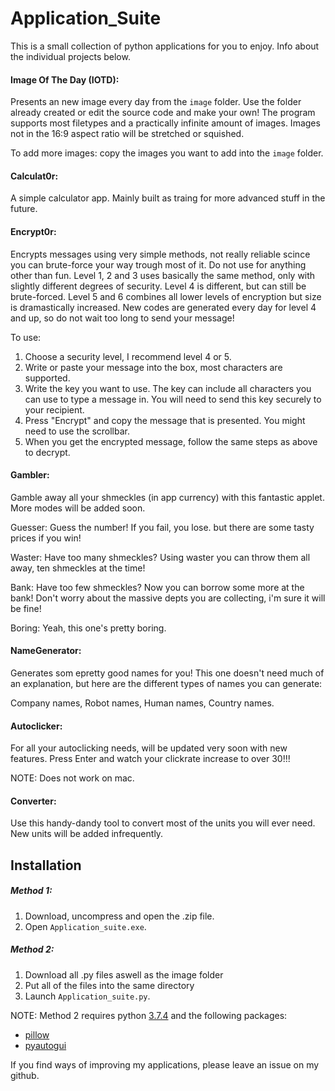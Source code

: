 # Application_Suite

This is a small collection of python applications for you to enjoy. 
Info about the individual projects below.

#### Image Of The Day (IOTD):
Presents an new image every day from the `image` folder. Use the folder already created or edit the source code and make your own!
The program supports most filetypes and a practically infinite amount of images. Images not in the 16:9 aspect ratio will be stretched or squished.

To add more images: copy the images you want to add into the `image` folder.

#### Calculat0r:
A simple calculator app. Mainly built as traing for more advanced stuff in the future.

#### Encrypt0r:
Encrypts messages using very simple methods, not really reliable scince you can brute-force your way trough most of it. Do not use for anything other than fun.
Level 1, 2 and 3 uses basically the same method, only with slightly different degrees of security. Level 4 is different, but can still be brute-forced. Level 5 and 6 combines all lower levels of encryption but size is dramastically increased. New codes are generated every day for level 4 and up, so do not wait too long to send your message!

To use:
1. Choose a security level, I recommend level 4 or 5.
2. Write or paste your message into the box, most characters are supported.
3. Write the key you want to use. The key can include all characters you can use to type a message in. You will need to send this key securely to your recipient.
4. Press "Encrypt" and copy the message that is presented. You might need to use the scrollbar.
5. When you get the encrypted message, follow the same steps as above to decrypt.

#### Gambler:
Gamble away all your shmeckles (in app currency) with this fantastic applet. More modes will be added soon.

Guesser: Guess the number! If you fail, you lose. but there are some tasty prices if you win!   

Waster: Have too many shmeckles? Using waster you can throw them all away, ten shmeckles at the time!   

Bank: Have too few shmeckles? Now you can borrow some more at the bank! Don't worry about the massive depts you are collecting, i'm sure it will be fine!   

Boring: Yeah, this one's pretty boring.

#### NameGenerator:
Generates som epretty good names for you! This one doesn't need much of an explanation, but here are the different types of names you can generate:

Company names, Robot names, Human names, Country names.

#### Autoclicker:
For all your autoclicking needs, will be updated very soon with new features. Press Enter and watch your clickrate increase to over 30!!!

NOTE: Does not work on mac.

#### Converter:
Use this handy-dandy tool to convert most of the units you will ever need. New units will be added infrequently.

## Installation
##### Method 1:
  1. Download, uncompress and open the .zip file. 
  2. Open `Application_suite.exe`.

##### Method 2:  
1. Download all .py files aswell as the image folder
2. Put all of the files into the same directory
3. Launch `Application_suite.py`.

NOTE: Method 2 requires python [3.7.4](https://www.python.org/downloads/) and the following packages:
- [pillow](https://pillow.readthedocs.io/en/stable/installation.html)
- [pyautogui](https://pyautogui.readthedocs.io/en/latest/install.html)
    
    
    
If you find ways of improving my applications, please leave an issue on my github.
